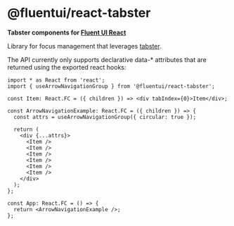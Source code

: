 # @fluentui/react-tabster

**Tabster components for [Fluent UI React](https://react.fluentui.dev)**

Library for focus management that leverages [tabster](https://github.com/microsoft/tabster).

The API currently only supports declarative data-\* attributes that are returned using the exported react hooks:

```tsx
import * as React from 'react';
import { useArrowNavigationGroup } from '@fluentui/react-tabster';

const Item: React.FC = ({ children }) => <div tabIndex={0}>Item</div>;

const ArrowNavigationExample: React.FC = ({ children }) => {
  const attrs = useArrowNavigationGroup({ circular: true });

  return (
    <div {...attrs}>
      <Item />
      <Item />
      <Item />
      <Item />
      <Item />
      <Item />
    </div>
  );
};

const App: React.FC = () => {
  return <ArrowNavigationExample />;
};
```
